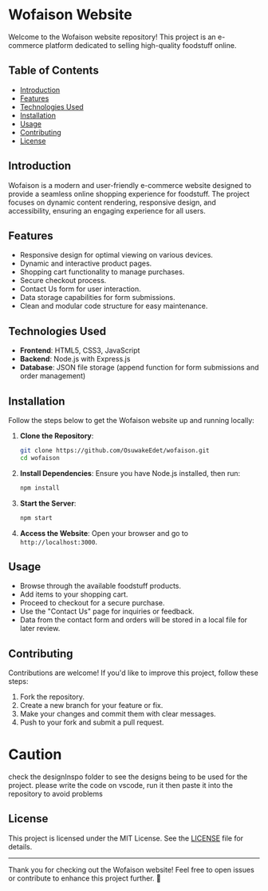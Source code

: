 # Wofaison Website

Welcome to the Wofaison website repository! This project is an e-commerce platform dedicated to selling high-quality foodstuff online.

## Table of Contents

- [Introduction](#introduction)
- [Features](#features)
- [Technologies Used](#technologies-used)
- [Installation](#installation)
- [Usage](#usage)
- [Contributing](#contributing)
- [License](#license)

## Introduction

Wofaison is a modern and user-friendly e-commerce website designed to provide a seamless online shopping experience for foodstuff. The project focuses on dynamic content rendering, responsive design, and accessibility, ensuring an engaging experience for all users.

## Features

- Responsive design for optimal viewing on various devices.
- Dynamic and interactive product pages.
- Shopping cart functionality to manage purchases.
- Secure checkout process.
- Contact Us form for user interaction.
- Data storage capabilities for form submissions.
- Clean and modular code structure for easy maintenance.

## Technologies Used

- **Frontend**: HTML5, CSS3, JavaScript
- **Backend**: Node.js with Express.js
- **Database**: JSON file storage (append function for form submissions and order management)

## Installation

Follow the steps below to get the Wofaison website up and running locally:

1. **Clone the Repository**:
   ```bash
   git clone https://github.com/OsuwakeEdet/wofaison.git
   cd wofaison
   ```

2. **Install Dependencies**:
   Ensure you have Node.js installed, then run:
   ```bash
   npm install
   ```

3. **Start the Server**:
   ```bash
   npm start
   ```

4. **Access the Website**:
   Open your browser and go to `http://localhost:3000`.

## Usage

- Browse through the available foodstuff products.
- Add items to your shopping cart.
- Proceed to checkout for a secure purchase.
- Use the "Contact Us" page for inquiries or feedback.
- Data from the contact form and orders will be stored in a local file for later review.

## Contributing

Contributions are welcome! If you'd like to improve this project, follow these steps:

1. Fork the repository.
2. Create a new branch for your feature or fix.
3. Make your changes and commit them with clear messages.
4. Push to your fork and submit a pull request.

# Caution 
check the designInspo folder to see the designs being to be used for the project.
please write the code on vscode, run it then paste it into the repository to avoid problems

## License

This project is licensed under the MIT License. See the [LICENSE](LICENSE) file for details.

---

Thank you for checking out the Wofaison website! Feel free to open issues or contribute to enhance this project further. 🚀

